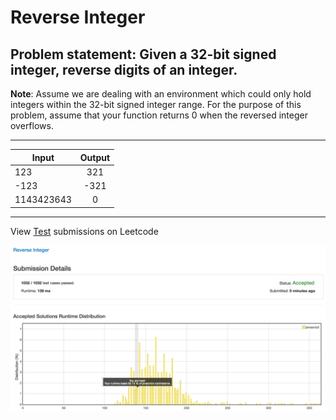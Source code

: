 # Reverse Integer

## Problem statement: Given a 32-bit signed integer, reverse digits of an integer.

**Note**:
Assume we are dealing with an environment which could only hold integers within the 32-bit signed integer range. For the purpose of this problem, assume that your function returns 0 when the reversed integer overflows.

----------------------------

| Input         | Output        |
| ------------- |:-------------:|
| 123           |      321      |
| -123          |     -321      |
| 1143423643    |       0       |

----------------------------

View [Test](https://leetcode.com/submissions/detail/128073480/) submissions on Leetcode


![pic](https://github.com/viane/daily-pset/blob/master/Reverse%20Integer/Screen%20Shot%202017-11-13%20at%2011.22.34%20AM.png?raw=true)
